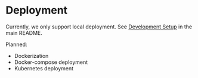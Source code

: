 # Deployment

Currently, we only support local deployment. See [Development Setup](../README) in the main README.

Planned:

- Dockerization
- Docker-compose deployment
- Kubernetes deployment
